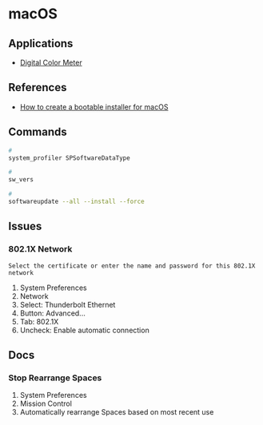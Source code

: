 # macOS

<!--
https://matthewhoelter.com/2019/06/03/flush-and-reset-dns-cache-on-macos.html

sudo spctl --master-disable
-->

## Applications

- [Digital Color Meter](https://support.apple.com/guide/digital-color-meter/welcome/mac)

## References

- [How to create a bootable installer for macOS](https://support.apple.com/en-us/HT201372)

<!--
https://eshop.macsales.com/guides/Mac_OS_X_Compatibility
-->

## Commands

```sh
#
system_profiler SPSoftwareDataType

#
sw_vers

#
softwareupdate --all --install --force
```

## Issues

### 802.1X Network

```log
Select the certificate or enter the name and password for this 802.1X network
```

1. System Preferences
2. Network
3. Select: Thunderbolt Ethernet
4. Button: Advanced...
5. Tab: 802.1X
6. Uncheck: Enable automatic connection

## Docs

### Stop Rearrange Spaces

1. System Preferences
2. Mission Control
3. Automatically rearrange Spaces based on most recent use
